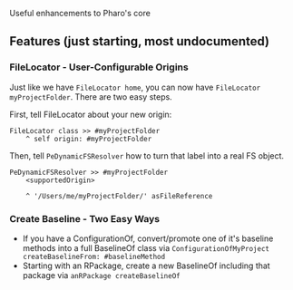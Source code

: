 Useful enhancements to Pharo's core

## Features (just starting, most undocumented)

### FileLocator - User-Configurable Origins
Just like we have `FileLocator home`, you can now have `FileLocator myProjectFolder`. There are two easy steps.

First, tell FileLocator about your new origin:
```smalltalk
FileLocator class >> #myProjectFolder
	^ self origin: #myProjectFolder
```

Then, tell `PeDynamicFSResolver` how to turn that label into a real FS object.
```smalltalk
PeDynamicFSResolver >> #myProjectFolder
	<supportedOrigin>
	
	^ '/Users/me/myProjectFolder/' asFileReference
```


### Create Baseline - Two Easy Ways

- If you have a ConfigurationOf, convert/promote one of it's baseline methods into a full BaselineOf class via `ConfigurationOfMyProject createBaselineFrom: #baselineMethod`
- Starting with an RPackage, create a new BaselineOf including that package via `anRPackage createBaselineOf`
